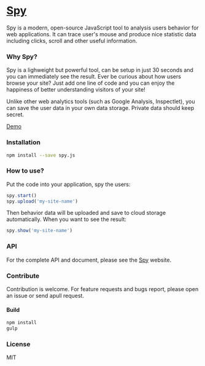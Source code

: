 # [Spy](http://changbenny.github.io/Spy/demo)
Spy is a modern, open-source JavaScript tool to analysis users behavior for web applications. It can trace user's mouse and produce nice statistic data including clicks, scroll and other useful information.

### Why Spy?
Spy is a lighweight but powerful tool, can be setup in just 30 seconds and you can immediately see the result. Ever be curious about how users browse your site? Just add one line of code and you can enjoy the happiness of better understanding visitors of your site!

Unlike other web analytics tools (such as Google Analysis, Inspectlet), you can save the user data in your own data storage. Private data should keep secret.

[Demo](http://changbenny.github.io/Spy/demo)

### Installation

```sh
npm install --save spy.js
```

### How to use?
Put the code into your application, spy the users:

```javascript
spy.start()
spy.upload('my-site-name')
```

Then behavior data will be uploaded and save to cloud storage automatically.
When you want to see the result:

```javascript
spy.show('my-site-name')
```
### API
For the complete API and document, please see the [Spy](http://changbenny.github.io/Spy/demo) website.

### Contribute
Contribution is welcome. For feature requests and bugs report, please open an issue or send apull request.

#### Build
```sh
npm install
gulp
```

### License
MIT
